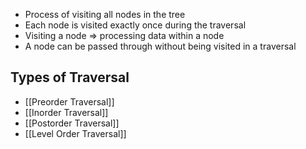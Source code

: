 - Process of visiting all nodes in the tree
- Each node is visited exactly once during the traversal
- Visiting a node => processing data within a node
- A node can be passed through without being visited in a traversal

## Types of Traversal
- [[Preorder Traversal]]
- [[Inorder Traversal]]
- [[Postorder Traversal]]
- [[Level Order Traversal]]
